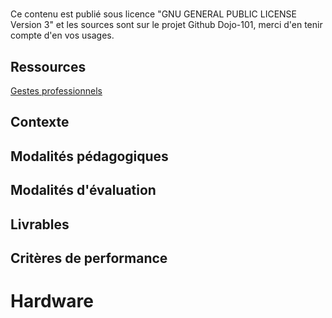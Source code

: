 # <Titre>

Ce contenu est publié sous licence "GNU GENERAL PUBLIC LICENSE Version 3" et les sources sont sur le projet Github Dojo-101, merci d'en tenir compte d'en vos usages.


## Ressources


[Gestes professionnels](https://github.com/Aif4thah/Dojo-101)




## Contexte




## Modalités pédagogiques




## Modalités d'évaluation


## Livrables


## Critères de performance



# Hardware